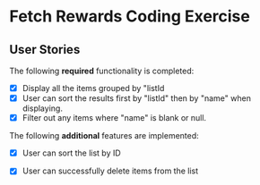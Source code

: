 # Fetch Rewards Coding Exercise

## User Stories

The following **required** functionality is completed:

* [x] Display all the items grouped by "listId
* [x] User can sort the results first by "listId" then by "name" when displaying.
* [x] Filter out any items where "name" is blank or null.

The following **additional** features are implemented:

* [x] User can sort the list by ID
* [x] User can successfully delete items from the list 


